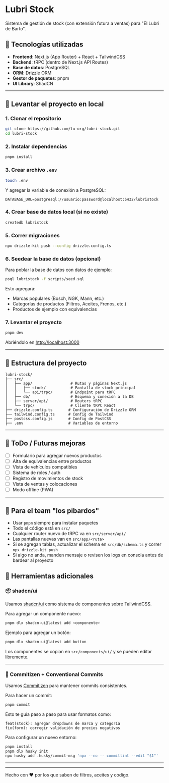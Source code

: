 # Lubri Stock

Sistema de gestión de stock (con extensión futura a ventas) para "El Lubri de Barto".

## 🌟 Tecnologías utilizadas

- **Frontend**: Next.js (App Router) + React + TailwindCSS
- **Backend**: tRPC (dentro de Next.js API Routes)
- **Base de datos**: PostgreSQL
- **ORM**: Drizzle ORM
- **Gestor de paquetes**: pnpm
- **UI Library**: ShadCN

---

## 🚀 Levantar el proyecto en local

### 1. Clonar el repositorio

```bash
git clone https://github.com/tu-org/lubri-stock.git
cd lubri-stock
```

### 2. Instalar dependencias

```bash
pnpm install
```

### 3. Crear archivo `.env`

```bash
touch .env
```

Y agregar la variable de conexión a PostgreSQL:

```
DATABASE_URL=postgresql://usuario:password@localhost:5432/lubristock
```

### 4. Crear base de datos local (si no existe)

```bash
createdb lubristock
```

### 5. Correr migraciones

```bash
npx drizzle-kit push --config drizzle.config.ts
```

### 6. Seedear la base de datos (opcional)

Para poblar la base de datos con datos de ejemplo:

```bash
psql lubristock -f scripts/seed.sql
```

Esto agregará:

- Marcas populares (Bosch, NGK, Mann, etc.)
- Categorías de productos (Filtros, Aceites, Frenos, etc.)
- Productos de ejemplo con equivalencias

### 7. Levantar el proyecto

```bash
pnpm dev
```

Abriéndolo en [http://localhost:3000](http://localhost:3000)

---

## 🏢 Estructura del proyecto

```
lubri-stock/
├── src/
│   ├── app/                 # Rutas y páginas Next.js
│   │   ├── stock/           # Pantalla de stock principal
│   │   └── api/trpc/        # Endpoint para tRPC
│   ├── db/                  # Esquema y conexión a la DB
│   ├── server/api/          # Routers tRPC
│   └── trpc/                # Cliente tRPC React
├── drizzle.config.ts       # Configuración de Drizzle ORM
├── tailwind.config.ts      # Config de Tailwind
├── postcss.config.js       # Config de PostCSS
├── .env                    # Variables de entorno
```

---

## 📅 ToDo / Futuras mejoras

- [ ] Formulario para agregar nuevos productos
- [ ] Alta de equivalencias entre productos
- [ ] Vista de vehículos compatibles
- [ ] Sistema de roles / auth
- [ ] Registro de movimientos de stock
- [ ] Vista de ventas y colocaciones
- [ ] Modo offline (PWA)

---

## 📢 Para el team "los pibardos"

- Usar `pnpm` siempre para instalar paquetes
- Todo el código está en `src/`
- Cualquier router nuevo de tRPC va en `src/server/api/`
- Las pantallas nuevas van en `src/app/<ruta>`
- Si se agregan tablas, actualizar el schema en `src/db/schema.ts` y correr `npx drizzle-kit push`
- Si algo no anda, manden mensaje o revisen los logs en consola antes de bardear al proyecto

## 🧩 Herramientas adicionales

### 📦 shadcn/ui

Usamos [shadcn/ui](https://ui.shadcn.dev) como sistema de componentes sobre TailwindCSS.

Para agregar un componente nuevo:

```bash
pnpm dlx shadcn-ui@latest add <componente>
```

Ejemplo para agregar un botón:

```bash
pnpm dlx shadcn-ui@latest add button
```

Los componentes se copian en `src/components/ui/` y se pueden editar libremente.

---

### 🧪 Commitizen + Conventional Commits

Usamos [Commitizen](https://github.com/commitizen/cz-cli) para mantener commits consistentes.

Para hacer un commit:

```bash
pnpm commit
```

Esto te guía paso a paso para usar formatos como:

```
feat(stock): agregar dropdowns de marca y categoría
fix(form): corregir validación de precios negativos
```

Para configurar un nuevo entorno:

```bash
pnpm install
pnpm dlx husky init
npx husky add .husky/commit-msg 'npx --no -- commitlint --edit "$1"'
```

---

---

Hecho con ❤️ por los que saben de filtros, aceites y código.
